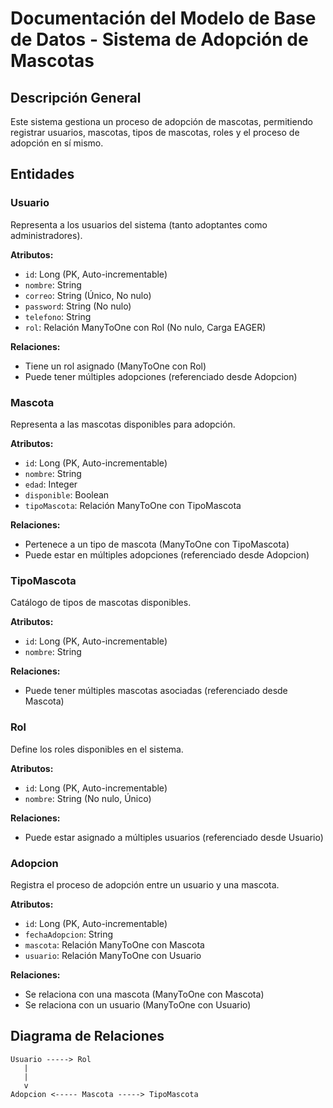 # Documentación del Modelo de Base de Datos - Sistema de Adopción de Mascotas

## Descripción General
Este sistema gestiona un proceso de adopción de mascotas, permitiendo registrar usuarios, mascotas, tipos de mascotas, roles y el proceso de adopción en sí mismo.

## Entidades

### Usuario
Representa a los usuarios del sistema (tanto adoptantes como administradores).

**Atributos:**
- `id`: Long (PK, Auto-incrementable)
- `nombre`: String
- `correo`: String (Único, No nulo)
- `password`: String (No nulo)
- `telefono`: String
- `rol`: Relación ManyToOne con Rol (No nulo, Carga EAGER)

**Relaciones:**
- Tiene un rol asignado (ManyToOne con Rol)
- Puede tener múltiples adopciones (referenciado desde Adopcion)

### Mascota
Representa a las mascotas disponibles para adopción.

**Atributos:**
- `id`: Long (PK, Auto-incrementable)
- `nombre`: String
- `edad`: Integer
- `disponible`: Boolean
- `tipoMascota`: Relación ManyToOne con TipoMascota

**Relaciones:**
- Pertenece a un tipo de mascota (ManyToOne con TipoMascota)
- Puede estar en múltiples adopciones (referenciado desde Adopcion)

### TipoMascota
Catálogo de tipos de mascotas disponibles.

**Atributos:**
- `id`: Long (PK, Auto-incrementable)
- `nombre`: String

**Relaciones:**
- Puede tener múltiples mascotas asociadas (referenciado desde Mascota)

### Rol
Define los roles disponibles en el sistema.

**Atributos:**
- `id`: Long (PK, Auto-incrementable)
- `nombre`: String (No nulo, Único)

**Relaciones:**
- Puede estar asignado a múltiples usuarios (referenciado desde Usuario)

### Adopcion
Registra el proceso de adopción entre un usuario y una mascota.

**Atributos:**
- `id`: Long (PK, Auto-incrementable)
- `fechaAdopcion`: String
- `mascota`: Relación ManyToOne con Mascota
- `usuario`: Relación ManyToOne con Usuario

**Relaciones:**
- Se relaciona con una mascota (ManyToOne con Mascota)
- Se relaciona con un usuario (ManyToOne con Usuario)


## Diagrama de Relaciones

```
Usuario -----> Rol
   |
   |
   v
Adopcion <----- Mascota -----> TipoMascota
```
